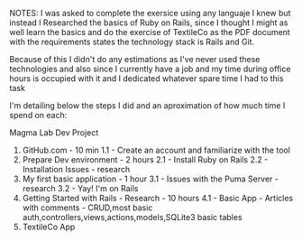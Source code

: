 NOTES: I was asked to complete the exersice using any languaje I knew but instead I Researched the basics of Ruby on Rails, since I thought I might as well learn the basics and do the exercise of TextileCo as the PDF document with the requirements states the technology stack is Rails and Git.

Because of this I didn't do any estimations as I've never used these technologies and also since I currently have a job and my time during office hours is occupied with it and I dedicated whatever spare time I had to this task

I'm detailing below the steps I did and an aproximation of how much time I spend on each:

Magma Lab Dev Project
1) GitHub.com - 10 min
  1.1 - Create an account and familiarize with the tool
2) Prepare Dev environment - 2 hours
  2.1 - Install Ruby on Rails
  2.2 - Installation Issues - research
3) My first basic application - 1 hour
  3.1 - Issues with the Puma Server - research
  3.2 - Yay! I'm on Rails
4) Getting Started with Rails - Research -  10 hours
  4.1 - Basic App - Articles with comments - CRUD,most basic auth,controllers,views,actions,models,SQLite3 basic tables
5) TextileCo App

